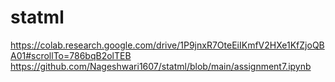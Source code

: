 # statml
https://colab.research.google.com/drive/1P9jnxR7OteEiIKmfV2HXe1KfZjoQBA01#scrollTo=786bqB2olTEB
https://github.com/Nageshwari1607/statml/blob/main/assignment7.ipynb
